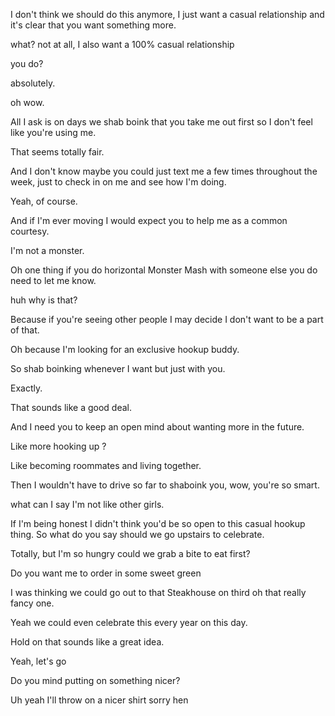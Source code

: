 
I don't think we should do this anymore, I just want a casual relationship and it's clear that you want something more.

what? not at all, I also want a 100% casual relationship

you do?

absolutely.

oh wow.

All I ask is on days we shab boink that you take me out first so I don't feel like you're using me.

That seems totally fair.

And I don't know maybe you could just text me a few times throughout the week, just to check in on me and see how I'm doing.

Yeah, of course.

And if I'm ever moving I would expect you to help me as a common courtesy.

I'm not a monster.

Oh one thing if you do horizontal Monster Mash with someone else you do need to let me know.

huh why is that?

Because if you're seeing other people I may decide I don't want to be a part of that.

Oh because I'm looking for an exclusive hookup buddy.

So shab boinking whenever I want but just with you.

Exactly.

That sounds like a good deal.

And I need you to keep an open mind about wanting more in the future.

Like more hooking up ?

Like becoming roommates and living together.

Then I wouldn't have to drive so far to shaboink you, wow, you're so smart.

what can I say I'm not like other girls.

If I'm being honest I didn't think you'd be so open to this casual hookup thing. So what do you say should we go upstairs to celebrate.

Totally, but I'm so hungry could we grab a bite to eat first?

Do you want me to order in some sweet green

I was thinking we could go out to that Steakhouse on third oh that really fancy one.

Yeah we could even celebrate this every year on this day.

Hold on that sounds like a great idea.

Yeah, let's go

Do you mind putting on something nicer?

Uh yeah I'll throw on a nicer shirt sorry hen
